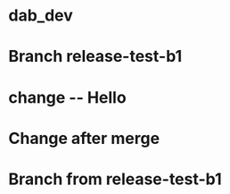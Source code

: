 # dab_dev
#  Branch release-test-b1
#   change -- Hello
#   Change after merge
#   Branch from release-test-b1
